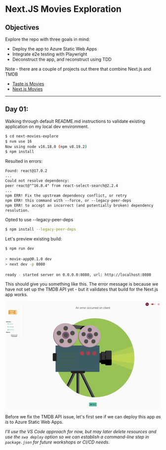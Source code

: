 # Next.JS Movies Exploration

## Objectives

Explore the repo with three goals in mind:
 - Deploy the app to Azure Static Web Apps
 - Integrate e2e testing with Playwright
 - Deconstruct the app, and reconstruct using TDD

 Note - there are a couple of projects out there that combine Next.js and TMDB
 - [Taste.js Movies](https://tastejs.com/movies/)
 - [Next.js Movies ](https://github.com/transitive-bullshit/next-movie)

---

## Day 01: 

Walking through default README.md instructions to validate existing application on my local dev environment.

```bash
$ cd next-movies-explore
$ nvm use 16 
Now using node v16.18.0 (npm v8.19.2)
$ npm install
```

Resulted in errors: 
```
Found: react@17.0.2 
... 
Could not resolve dependency:
peer react@"^16.8.4" from react-select-search@2.2.4
...
npm ERR! Fix the upstream dependency conflict, or retry
npm ERR! this command with --force, or --legacy-peer-deps
npm ERR! to accept an incorrect (and potentially broken) dependency resolution.
```

Opted to use --legacy-peer-deps

```bash
$ npm install --legacy-peer-deps
```

Let's preview existing build:

```bash
$ npm run dev

> movie-app@0.1.0 dev
> next dev -p 8080

ready - started server on 0.0.0.0:8080, url: http://localhost:8080
```

This should give you something like this. The error message is because we have not set up the TMDB API yet - but it validates that build for the Next.js app works.

![Init App Preview](./app-init-preview.png)

Before we fix the TMDB API issue, let's first see if we can deploy this app _as is_ to Azure Static Web Apps.

_I'll use the VS Code approach for now, but may later delete resources and use the `swa deploy` option so we can establish a command-line step in `package.json` for future workshops or CI/CD needs_.
